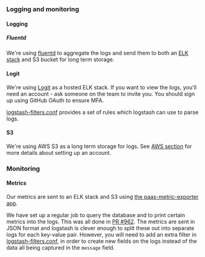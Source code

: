 ### Logging and monitoring

#### Logging

##### Fluentd

We're using [fluentd](https://www.fluentd.org/) to aggregate the logs and send them to both an [ELK stack](https://www.elastic.co/elk-stack) and S3 bucket for long term storage.

#### Logit

We're using [Logit](https://logit.io) as a hosted ELK stack.
If you want to view the logs, you'll need an account - ask someone on the team to invite you.
You should sign up using GitHub OAuth to ensure MFA.

[logstash-filters.conf](https://github.com/UKGovernmentBEIS/beis-opss-infrastructure/blob/master/logstash-filters.conf) provides a set of rules which logstash can use to parse logs.


#### S3

We're using AWS S3 as a long term storage for logs.
See [AWS section](#amazon-web-services) for more details about setting up an account.


### Monitoring

#### Metrics

Our metrics are sent to an ELK stack and S3 using [the paas-metric-exporter app](./paas-metric-exporter).

We have set up a regular job to query the database and to print certain metrics into the logs. This was all done in [PR #962](https://github.com/UKGovernmentBEIS/beis-opss/pull/962).
The metrics are sent in JSON format and logstash is clever enough to split these out into separate logs for each key-value pair.
However, you will need to add an extra filter in [logstash-filters.conf](https://github.com/UKGovernmentBEIS/beis-opss-infrastructure/blob/master/logstash-filters.conf), in order to create new fields on the logs instead of the data all being captured in the `message` field.
